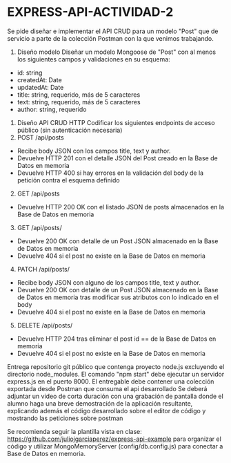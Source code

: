 # EXPRESS-API-ACTIVIDAD-2
Se pide diseñar e implementar el API CRUD para un modelo "Post" que de servicio a parte de la colección Postman con la que venimos trabajando.

1. Diseño modelo
Diseñar un modelo Mongoose de "Post" con al menos los siguientes campos y validaciones en su esquema:
- id: string
- createdAt: Date
- updatedAt: Date
- title: string, requerido, más de 5 caracteres
- text: string, requerido, más de 5 caracteres
- author: string, requerido

1. Diseño API CRUD HTTP
Codificar los siguientes endpoints de acceso público (sin autenticación necesaria)
1. POST /api/posts
- Recibe body JSON con los campos title, text y author.
- Devuelve HTTP 201 con el detalle JSON del Post creado en la Base de Datos en memoria
- Devuelve HTTP 400 si hay errores en la validación del body de la petición contra el esquema definido

2. GET /api/posts
- Devuelve HTTP 200 OK con el listado JSON de posts almacenados en la Base de Datos en memoria

3. GET /api/posts/<id>
- Devuelve 200 OK con detalle de un Post JSON almacenado en la Base de Datos en memoria
- Devuelve 404 si el post no existe en la Base de Datos en memoria

4. PATCH /api/posts/<id>
- Recibe body JSON con alguno de los campos title, text y author.
- Devuelve 200 OK con detalle de un Post JSON almacenado en la Base de Datos en memoria tras modificar sus atributos con lo indicado en el body
- Devuelve 404 si el post no existe en la Base de Datos en memoria

5. DELETE /api/posts/<id>
- Devuelve HTTP 204 tras eliminar el post id == <id> de la Base de Datos en memoria
- Devuelve 404 si el post no existe en la Base de Datos en memoria

Entrega
repositorio git público que contenga proyecto node.js excluyendo el directorio node_modules.
El comando "npm start" debe ejecutar un servidor express.js en el puerto 8000.
El entregable debe contener una colección exportada desde Postman que consuma el api desarrollado
Se deberá adjuntar un video de corta duración con una grabación de pantalla donde el alumno haga una breve demostración de la aplicación resultante, explicando además el código desarrollado sobre el editor de código y mostrando las peticiones sobre postman

Se recomienda seguir la plantilla vista en clase: https://github.com/juliojgarciaperez/express-api-example para organizar el código y utilizar MongoMemoryServer (config/db.config.js) para conectar a Base de Datos en memoria.
